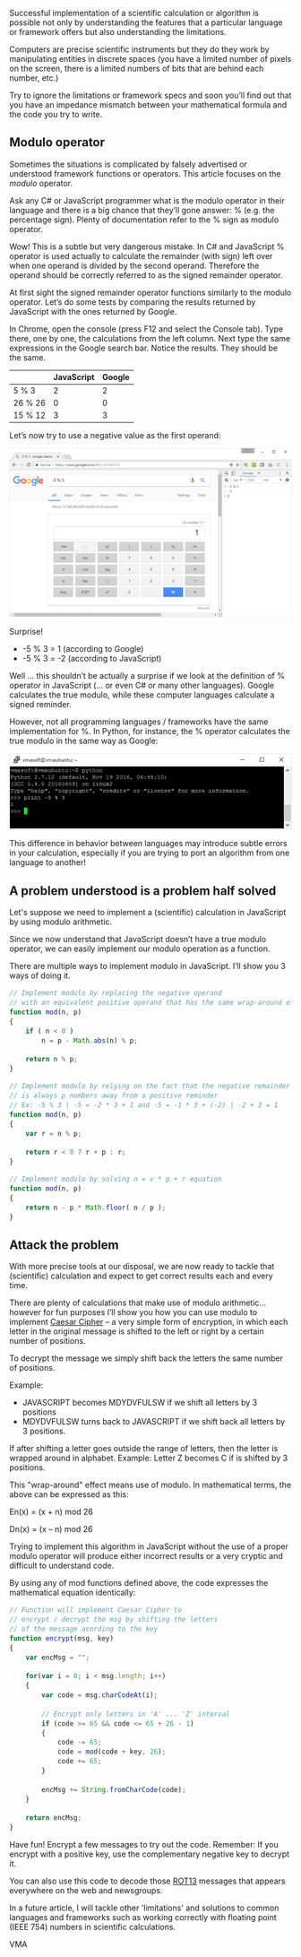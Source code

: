 Successful implementation of a scientific calculation or algorithm is possible not only by understanding the features that a particular language or framework offers but also understanding the limitations.

Computers are precise scientific instruments but they do they work by manipulating entities in discrete spaces (you have a limited number of pixels on the screen, there is a limited numbers of bits that are behind each number, etc.)

Try to ignore the limitations or framework specs and soon you’ll find out that you have an impedance mismatch between your mathematical formula and the code you try to write.


Modulo operator
---------------

Sometimes the situations is complicated by falsely advertised or understood framework functions or operators. This article focuses on the *modulo* operator.

Ask any C# or JavaScript programmer what is the modulo operator in their language and there is a big chance that they’ll gone answer: % (e.g. the percentage sign). Plenty of documentation refer to the % sign as modulo operator.

Wow! This is a subtle but very dangerous mistake. In C# and JavaScript % operator is used actually to calculate the remainder (with sign) left over when one operand is divided by the second operand. Therefore the operand should be correctly referred to as the signed remainder operator.

At first sight the signed remainder operator functions similarly to the modulo operator. Let’s do some tests by comparing the results returned by JavaScript with the ones returned by Google.

In Chrome, open the console (press F12 and select the Console tab). Type there, one by one, the calculations from the left column. Next type the same expressions in the Google search bar. Notice the results. They should be the same.

|         | JavaScript | Google
|---------|------------|-------
| 5 % 3   | 2          | 2
| 26 % 26 |	0          | 0
| 15 % 12 | 3          | 3


Let’s now try to use a negative value as the first operand:

![](/img/posts/modulo_google_js.png)

Surprise!

- -5 % 3 = 1 (according to Google)
- -5 % 3 = -2 (according to JavaScript)

Well ... this shouldn’t be actually a surprise if we look at the definition of % operator in JavaScript (… or even C# or many other languages). Google calculates the true modulo, while these computer languages calculate a signed reminder.

However, not all programming languages / frameworks have the same implementation for %. In Python, for instance, the % operator calculates the true modulo in the same way as Google:
 
![](/img/posts/modulo_python.png)

This difference in behavior between languages may introduce subtle errors in your calculation, especially if you are trying to port an algorithm from one language to another!


A problem understood is a problem half solved
---------------------------------------------

Let's suppose we need to implement a (scientific) calculation in JavaScript by using modulo arithmetic.

Since we now understand that JavaScript doesn’t have a true modulo operator, we can easily implement our modulo operation as a function.

There are multiple ways to implement modulo in JavaScript. I’ll show you 3 ways of doing it.

```JavaScript
// Implement modulo by replacing the negative operand 
// with an equivalent positive operand that has the same wrap-around effect
function mod(n, p)
{
    if ( n < 0 )
        n = p - Math.abs(n) % p;

    return n % p;
}
```

```JavaScript
// Implement modulo by relying on the fact that the negative remainder
// is always p numbers away from a positive reminder
// Ex: -5 % 3 | -5 = -2 * 3 + 1 and -5 = -1 * 3 + (-2) | -2 + 3 = 1  
function mod(n, p)
{
    var r = n % p;

    return r < 0 ? r + p : r;
}
```

```JavaScript
// Implement modulo by solving n = v * p + r equation  
function mod(n, p) 
{
    return n - p * Math.floor( n / p );
}
```


Attack the problem
------------------

With more precise tools at our disposal, we are now ready to tackle that (scientific) calculation and expect to get correct results each and every time. 

There are plenty of calculations that make use of modulo arithmetic... however for fun purposes I’ll show you how you can use modulo to implement [Caesar Cipher](https://learncryptography.com/classical-encryption/caesar-cipher) – a very simple form of encryption, in which each letter in the original message is shifted to the left or right by a certain number of positions.

To decrypt the message we simply shift back the letters the same number of positions.

Example:

- JAVASCRIPT becomes MDYDVFULSW if we shift all letters by 3 positions
- MDYDVFULSW turns back to JAVASCRIPT if we shift back all letters by 3 positions.

If after shifting a letter goes outside the range of letters, then the letter is wrapped around in alphabet. Example: Letter Z becomes C if is shifted by 3 positions.

This "wrap-around" effect means use of modulo. In mathematical terms, the above can be expressed as this:

En(x) = (x + n) mod 26

Dn(x) = (x – n) mod 26

Trying to implement this algorithm in JavaScript without the use of a proper modulo operator will produce either incorrect results or a very cryptic and difficult to understand code. 

By using any of mod functions defined above, the code expresses the mathematical equation identically:

```JavaScript
// Function will implement Caesar Cipher to
// encrypt / decrypt the msg by shifting the letters
// of the message acording to the key
function encrypt(msg, key)
{
    var encMsg = "";

    for(var i = 0; i < msg.length; i++)
    {
        var code = msg.charCodeAt(i);

        // Encrypt only letters in 'A' ... 'Z' interval
        if (code >= 65 && code <= 65 + 26 - 1)
        {
            code -= 65;
            code = mod(code + key, 26);
            code += 65;
        }

        encMsg += String.fromCharCode(code);
    }

    return encMsg;
}
```

Have fun! Encrypt a few messages to try out the code. Remember: If you encrypt with a positive key, use the complementary negative key to decrypt it.

You can also use this code to decode those [ROT13](https://en.wikipedia.org/wiki/ROT13) messages that appears everywhere on the web and newsgroups. 

In a future article, I will tackle other 'limitations' and solutions to common languages and frameworks such as working correctly with floating point (IEEE 754) numbers in scientific calculations.

VMA
